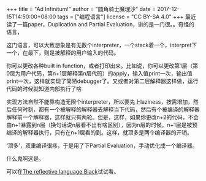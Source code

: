 +++
title = "Ad Infinitum!"
author = "圆角骑士魔理沙"
date = 2017-12-15T14:50:00+08:00
tags = ["编程语言"]
license = "CC BY-SA 4.0"
+++
最近读了一篇paper，Duplication and Partial Evaluation，讲的是一门很。。奇怪的语言，

这门语言，可以大致想象是有无数个interpreter，一个stack着一个，interpret下一个，在最下，则是被解释的用户输入的代码。

你可以更改各种built in function，或者打印出来。比如说，你可以更改第1层（第0层为用户代码，第n+1层解释第n层代码）的apply，输入值print一次，输出值print一次，这样就实现了简陋debugger了。又或者对第二层解释器这样做，运行代码的时候就知道内部执行了啥

实现方法自然不能靠构造无限个interpreter，所以要先上laziness，按需增加，然后任何时刻，都有一个被解释的解释器去解释当下代码，然后有个被编译的解释器解释前一个解释器，这样就只有两轮。但是，这样，如果你更改n+2的代码，不会由n+1暴露到n层（换句话说n层看不出有啥区别），因为n层的时候，n+1层是被预编译的解释器执行，只有在n+1层看的到。这样，就顶多是两个编译器的开销。

‘顶多’，双重编译很疼，于是用了下Partial Evaluation，手动优化成一个编译器。

什么鬼啊这是。

可以在[The reflective language Black](http://io.livecode.ch/learn/readevalprintlove/black)试试看。
